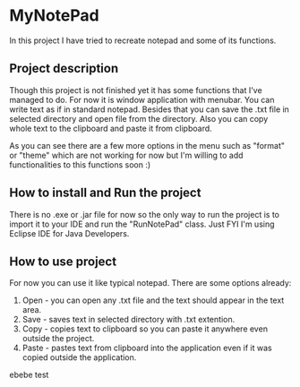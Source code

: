 # MyNotePad

In this project I have tried to recreate notepad and some of its functions.

## Project description

Though this project is not finished yet it has some functions that I've managed to do. For now it is window application with menubar. You can write text as if in standard notepad. Besides that you can save the .txt file in selected directory and open file from the directory. Also you can copy whole text to the clipboard and paste it from clipboard. 

As you can see there are a few more options in the menu such as "format" or "theme" which are not working for now but I'm willing to add functionalities to this functions soon :)

## How to install and Run the project

There is no .exe or .jar file for now so the only way to run the project is to import it to your IDE and run the "RunNotePad" class. Just FYI I'm using Eclipse IDE for Java Developers.

## How to use project

For now you can use it like typical notepad. There are some options already:
1. Open - you can open any .txt file and the text should appear in the text area.
2. Save - saves text in selected directory with .txt extention.
3. Copy - copies text to clipboard so you can paste it anywhere even outside the project.
4. Paste - pastes text from clipboard into the application even if it was copied outside the application.

ebebe test
